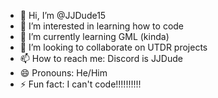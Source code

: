 - 👋 Hi, I’m @JJDude15
- 👀 I’m interested in learning how to code
- 🌱 I’m currently learning GML (kinda)
- 💞️ I’m looking to collaborate on UTDR projects
- 📫 How to reach me: Discord is JJDude
- 😄 Pronouns: He/Him
- ⚡ Fun fact: I can't code!!!!!!!!!!

<!---
JJDude15/JJDude15 is a ✨ special ✨ repository because its `README.md` (this file) appears on your GitHub profile.
You can click the Preview link to take a look at your changes.
--->
